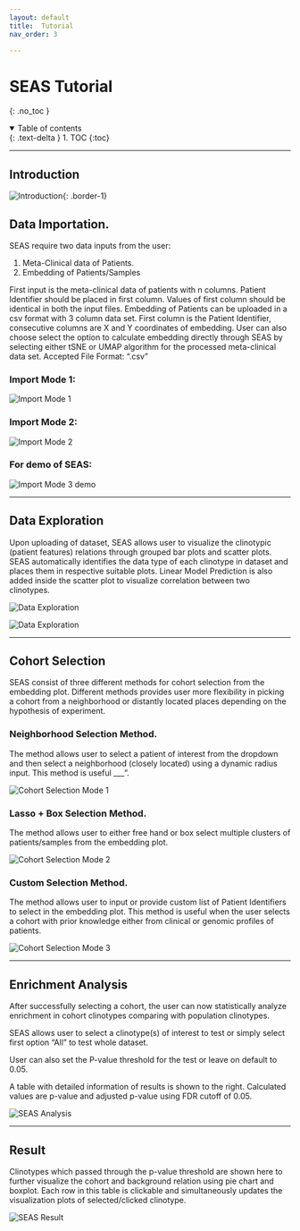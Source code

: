```yaml
---
layout: default
title:  Tutorial
nav_order: 3

---
```


# SEAS Tutorial
{: .no_toc }

<details open markdown="block">
  <summary>
    Table of contents
  </summary>
  {: .text-delta }
1. TOC
{:toc}
</details>

---

## Introduction

![Introduction](https://aimed-lab.github.io/SEAS/docs/images/demo/Introduction.png){: .border-1}


## Data Importation.

SEAS require two data inputs from the user:
1.	Meta-Clinical data of Patients.
2.	Embedding of Patients/Samples

First input is the meta-clinical data of patients with n columns. Patient Identifier should be placed in first column. Values of first column should be identical in both the input files. Embedding of Patients can be uploaded in a csv format with 3 column data set. First column is the Patient Identifier, consecutive columns are X and Y coordinates of embedding. User can also choose select the option to calculate embedding directly through SEAS by selecting either tSNE or UMAP algorithm for the processed meta-clinical data set.
Accepted File Format: “.csv”

### Import Mode 1:

![Import Mode 1](https://aimed-lab.github.io/SEAS/docs/images/demo/ImportMode1.png)

### Import Mode 2:

![Import Mode 2](https://aimed-lab.github.io/SEAS/docs/images/demo/ImportMode2.png)

### For demo of SEAS:

![Import Mode 3 demo](https://aimed-lab.github.io/SEAS/docs/images/demo/ImportMode3_demo.png)

---

## Data Exploration

Upon uploading of dataset, SEAS allows user to visualize the clinotypic (patient features) relations through grouped bar plots and scatter plots.
SEAS automatically identifies the data type of each clinotype in dataset and places them in respective suitable plots. 
Linear Model Prediction is also added inside the scatter plot to visualize correlation between two clinotypes.

![Data Exploration](https://aimed-lab.github.io/SEAS/docs/images/demo/DataExplore1.png)

![Data Exploration](https://aimed-lab.github.io/SEAS/docs/images/demo/DataExplore2.png)

---

##	Cohort Selection

SEAS consist of three different methods for cohort selection from the embedding plot. Different methods provides user more flexibility in picking a cohort from a neighborhood or distantly located places depending on the hypothesis of experiment.

###	Neighborhood Selection Method.
The method allows user to select a patient of interest from the dropdown and then select a neighborhood (closely located) using a dynamic radius input. This method is useful ___”.

![Cohort Selection Mode 1](https://aimed-lab.github.io/SEAS/docs/images/demo/SelectionMode1.png)


###	Lasso + Box Selection Method. 
The method allows user to either free hand or box select multiple clusters of patients/samples from the embedding plot. 

![Cohort Selection Mode 2](https://aimed-lab.github.io/SEAS/docs/images/demo/SelectionMode2.png)

###	Custom Selection Method.
The method allows user to input or provide custom list of Patient Identifiers to select in the embedding plot. This method is useful when the user selects a cohort with prior knowledge either from clinical or genomic profiles of patients. 

![Cohort Selection Mode 3](https://aimed-lab.github.io/SEAS/docs/images/demo/SelectionMode3.png)

---

##	Enrichment Analysis

After successfully selecting a cohort, the user can now statistically analyze enrichment in cohort clinotypes comparing with population clinotypes. 

SEAS allows user to select a clinotype(s) of interest to test or simply select first option “All” to test whole dataset. 

User can also set the P-value threshold for the test or leave on default to 0.05.

A table with detailed information of results is shown to the right. Calculated values are p-value and adjusted p-value using FDR cutoff of 0.05.

![SEAS Analysis](https://aimed-lab.github.io/SEAS/docs/images/demo/Analysis.png)

---

##	Result 

Clinotypes which passed through the p-value threshold are shown here to further visualize the cohort and background relation using pie chart and boxplot. 
Each row in this table is clickable and simultaneously updates the visualization plots of selected/clicked clinotype.

![SEAS Result ](https://aimed-lab.github.io/SEAS/docs/images/demo/Results.png)
